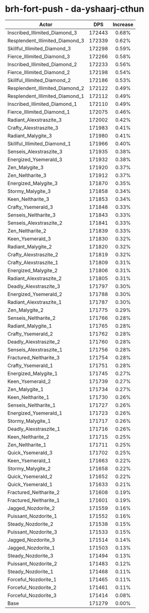 # brh-fort-push - da-yshaarj-cthun
| Actor | DPS | Increase |
|---|:---:|:---:|
|Inscribed_Illimited_Diamond_3|172443|0.68%|
|Resplendent_Illimited_Diamond_3|172339|0.62%|
|Skillful_Illimited_Diamond_3|172298|0.59%|
|Fierce_Illimited_Diamond_3|172266|0.58%|
|Inscribed_Illimited_Diamond_2|172233|0.56%|
|Fierce_Illimited_Diamond_2|172198|0.54%|
|Skillful_Illimited_Diamond_2|172186|0.53%|
|Resplendent_Illimited_Diamond_2|172122|0.49%|
|Resplendent_Illimited_Diamond_1|172112|0.49%|
|Inscribed_Illimited_Diamond_1|172110|0.49%|
|Fierce_Illimited_Diamond_1|172075|0.46%|
|Radiant_Alexstraszite_3|172002|0.42%|
|Crafty_Alexstraszite_3|171983|0.41%|
|Radiant_Malygite_3|171980|0.41%|
|Skillful_Illimited_Diamond_1|171966|0.40%|
|Senseis_Alexstraszite_3|171935|0.38%|
|Energized_Ysemerald_3|171932|0.38%|
|Zen_Malygite_3|171920|0.37%|
|Zen_Neltharite_3|171912|0.37%|
|Energized_Malygite_3|171870|0.35%|
|Stormy_Malygite_3|171858|0.34%|
|Keen_Neltharite_3|171853|0.34%|
|Crafty_Ysemerald_3|171848|0.33%|
|Senseis_Neltharite_3|171843|0.33%|
|Senseis_Alexstraszite_2|171841|0.33%|
|Zen_Neltharite_2|171839|0.33%|
|Keen_Ysemerald_3|171830|0.32%|
|Radiant_Malygite_2|171820|0.32%|
|Crafty_Alexstraszite_2|171819|0.32%|
|Crafty_Alexstraszite_1|171809|0.31%|
|Energized_Malygite_2|171806|0.31%|
|Radiant_Alexstraszite_2|171805|0.31%|
|Deadly_Alexstraszite_3|171797|0.30%|
|Energized_Ysemerald_2|171788|0.30%|
|Radiant_Alexstraszite_1|171787|0.30%|
|Zen_Malygite_2|171775|0.29%|
|Senseis_Neltharite_2|171766|0.28%|
|Radiant_Malygite_1|171765|0.28%|
|Crafty_Ysemerald_2|171762|0.28%|
|Deadly_Alexstraszite_2|171760|0.28%|
|Senseis_Alexstraszite_1|171756|0.28%|
|Fractured_Neltharite_3|171754|0.28%|
|Crafty_Ysemerald_1|171751|0.28%|
|Energized_Malygite_1|171745|0.27%|
|Keen_Ysemerald_2|171739|0.27%|
|Zen_Malygite_1|171734|0.27%|
|Keen_Neltharite_1|171730|0.26%|
|Senseis_Neltharite_1|171727|0.26%|
|Energized_Ysemerald_1|171723|0.26%|
|Stormy_Malygite_1|171717|0.26%|
|Deadly_Alexstraszite_1|171716|0.26%|
|Keen_Neltharite_2|171715|0.25%|
|Zen_Neltharite_1|171711|0.25%|
|Quick_Ysemerald_3|171702|0.25%|
|Keen_Ysemerald_1|171663|0.22%|
|Stormy_Malygite_2|171658|0.22%|
|Quick_Ysemerald_2|171652|0.22%|
|Quick_Ysemerald_1|171633|0.21%|
|Fractured_Neltharite_2|171608|0.19%|
|Fractured_Neltharite_1|171601|0.19%|
|Jagged_Nozdorite_2|171559|0.16%|
|Puissant_Nozdorite_1|171552|0.16%|
|Steady_Nozdorite_2|171538|0.15%|
|Puissant_Nozdorite_3|171533|0.15%|
|Jagged_Nozdorite_3|171514|0.14%|
|Jagged_Nozdorite_1|171503|0.13%|
|Steady_Nozdorite_3|171494|0.13%|
|Puissant_Nozdorite_2|171483|0.12%|
|Steady_Nozdorite_1|171468|0.11%|
|Forceful_Nozdorite_1|171465|0.11%|
|Forceful_Nozdorite_2|171461|0.11%|
|Forceful_Nozdorite_3|171414|0.08%|
|Base|171279|0.00%|
